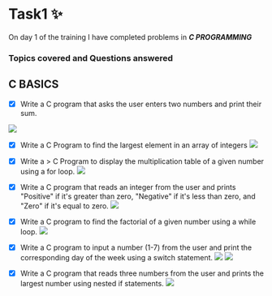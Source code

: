 # Task1 :sparkles:
On day 1 of the training I have completed problems in **_C PROGRAMMING_**

### Topics covered and  Questions answered

## C BASICS

- [x]  Write a C program that asks the user enters two numbers and print their sum.
<img src="/c/codedResultsScreenshots/sumOf2Numbers.jpg">

- [x] Write a C Program to find the largest element in an array of integers
  <img src="/c/codedResultsScreenshots/largeElesInAnArray.jpg">

 
- [x] Write a > C Program to display the multiplication table of a given number using a for loop.
   <img src="/c/codedResultsScreenshots/multiplicationOfANum.jpg">

 - [x] Write a C program that reads an integer from the user and prints "Positive" if it's greater than zero, "Negative" if it's less than zero, and "Zero" if it's equal to zero.
   <img src="/c/codedResultsScreenshots/posiNegOrZero.jpg">

- [x] Write a C program to find the factorial of a given number using a while loop.
   <img src="/c/codedResultsScreenshots/factorial.jpg">

- [x] Write a C program to input a number (1-7) from the user and print the corresponding day of the week using a switch statement.
   <img src="/c/codedResultsScreenshots/dayOfWeekResult.jpg">
   <img src="/c/codedResultsScreenshots/dayOfWeekResult.jpg">

 - [x] Write a C program that reads three numbers from the user and prints the largest number using nested if statements.
   <img src="/c/codedResultsScreenshots/largeNumAmong3.jpg">
